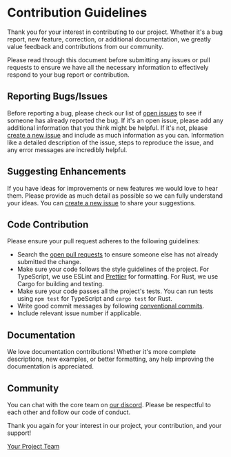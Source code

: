 # Contribution Guidelines

Thank you for your interest in contributing to our project. Whether it's a bug report, new feature, correction, or additional documentation, we greatly value feedback and contributions from our community.

Please read through this document before submitting any issues or pull requests to ensure we have all the necessary information to effectively respond to your bug report or contribution.

## Reporting Bugs/Issues

Before reporting a bug, please check our list of [open issues](https://github.com/keyshade-xyz/keyshade/issues) to see if someone has already reported the bug. If it's an open issue, please add any additional information that you think might be helpful. If it's not, please [create a new issue](https://github.com/yourusername/yourrepository/issues/new) and include as much information as you can. Information like a detailed description of the issue, steps to reproduce the issue, and any error messages are incredibly helpful.

## Suggesting Enhancements

If you have ideas for improvements or new features we would love to hear them. Please provide as much detail as possible so we can fully understand your ideas. You can [create a new issue](https://github.com/keyshade-xyz/keyshade/issues/new/choose) to share your suggestions.

## Code Contribution

Please ensure your pull request adheres to the following guidelines:

- Search the [open pull requests](https://github.com/keyshade-xyz/keyshade/pulls) to ensure someone else has not already submitted the change.
- Make sure your code follows the style guidelines of the project. For TypeScript, we use ESLint and [Prettier](.prettierrc) for formatting. For Rust, we use Cargo for building and testing.
- Make sure your code passes all the project's tests. You can run tests using `npm test` for TypeScript and `cargo test` for Rust.
- Write good commit messages by following [conventional commits](https://www.conventionalcommits.org/en/v1.0.0/).
- Include relevant issue number if applicable.

## Documentation

We love documentation contributions! Whether it's more complete descriptions, new examples, or better formatting, any help improving the documentation is appreciated.

## Community

You can chat with the core team on [our discord](https://discord.gg/m6TcpWBSdt). Please be respectful to each other and follow our code of conduct.

Thank you again for your interest in our project, your contribution, and your support!

[Your Project Team](mailto:support@keyshade.xyz)
